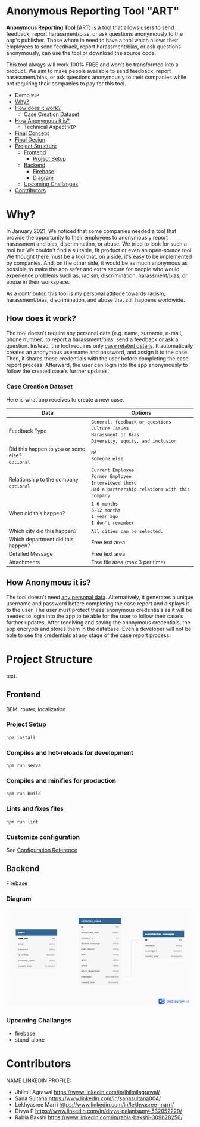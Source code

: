 # Anonymous Reporting Tool "ART"

**Anonymous Reporting Tool** (ART) is a tool that allows users to send feedback, report harassment/bias, or ask questions anonymously to the app's publisher. Those whom in need to have a tool which allows their employees to send feedback, report harassment/bias, or ask questions anonymously, can use the tool or download the source code.

This tool always will work 100% FREE and won't be transformed into a product. We aim to make people available to send feedback, report harassment/bias, or ask questions anonymously to their companies while not requiring their companies to pay for this tool.

<!-- [If you want to get more information about the implementation click here.](#implementation-for-companies "If you want to get more information about the implementation click here.") -->

- Demo `WIP`
- [Why?](#why 'Why?')
- [How does it work?](#how-does-it-work 'How does it work?')
  - [Case Creation Dataset](#case-creation-dataset 'Case Creation Dataset')
- [How Anonymous it is?](#how-anonymous-it-is 'How Anonymous it is?')
  - Technical Aspect `WIP`
- [Final Concept](https://miro.com/app/board/o9J_lW60VQs=/ 'Full Concept')
- [Final Design](https://www.figma.com/file/TquNrHQ9d4TlC0z6DWeGbO/Untitled?node-id=13%3A159 'Full Design')
- [Project Structure](#project-structure 'Project Structure')
  - [Frontend](#frontend 'Frontend')
    - [Project Setup](#project-setup 'Project Setup')
  - [Backend](#backend 'Backend')
    - [Firebase](#firebase 'Firebase')
    - [Diagram](#diagram 'Diagram')
  - [Upcoming Challanges](#upcoming-challanges 'Upcoming Challanges')
- [Contributors](#contributors 'Contributors')

# Why?

In January 2021, We noticed that some companies needed a tool that provide the opportunity to their employees to anonymously report harassment and bias, discrimination, or abuse. We tried to look for such a tool but We couldn't find a suitable, fit product or even an open-source tool. We thought there must be a tool that, on a side, it's easy to be implemented by companies. And, on the other side, it would be as much anonymous as possible to make the app safer and extra secure for people who would experience problems such as; racism, discrimination, harassment/bias, or abuse in their workspace.

As a contributor, this tool is my personal attitude towards racism, harassment/bias, discrimination, and abuse that still happens worldwide.

## How does it work?

The tool doesn't require any personal data (e.g. name, surname, e-mail, phone number) to report a harassment/bias, send a feedback or ask a question. Instead, the tool requires only [case related details](#case-creation-dataset 'Case Creation Dataset'). It automatically creates an anonymous username and password, and assign it to the case. Then, it shares these credentials with the user before completing the case report process. Afterward, the user can login into the app anonymously to follow the created case's further updates.

### Case Creation Dataset

Here is what app receives to create a new case.

| Data                                                 | Options                                                                                                                 |
| ---------------------------------------------------- | ----------------------------------------------------------------------------------------------------------------------- |
| Feedback Type                                        | `General, feedback or questions` <br> `Culture Issues` <br>`Harassment or Bias`<br> `Diversity, equity, and inclusion`  |
| Did this happen to you or some else? <br> `optional` | `Me` <br> `Someone else`                                                                                                |
| Relationship to the company <br> `optional`          | `Current Employee` <br> `Former Employee` <br> `Interviewed there` <br> `Had a partnership relations with this company` |
| When did this happen?                                | `1-6 months` <br> `6-12 months` <br> `1 year ago` <br> `I don't remember`                                               |
| Which city did this happen?                          | `All cities can be selected.`                                                                                           |
| Which department did this happen?                    | Free text area                                                                                                          |
| Detailed Message                                     | Free text area                                                                                                          |
| Attachments                                          | Free file area (max 3 per time)                                                                                         |

## How Anonymous it is?

The tool doesn't need [any personal data](#how-does-it-work 'How does it work?'). Alternatively, it generates a unique username and password before completing the case report and displays it to the user. The user must protect these anonymous credentials as it will be needed to login into the app to be able for the user to follow their case's further updates. After receiving and saving the anonymous credentials, the app encrypts and stores them in the database. Even a developer will not be able to see the credentials at any stage of the case report process.

# Project Structure

text.

## Frontend

BEM, router, localization

### Project Setup

```
npm install
```

### Compiles and hot-reloads for development

```
npm run serve
```

### Compiles and minifies for production

```
npm run build
```

### Lints and fixes files

```
npm run lint
```

### Customize configuration

See [Configuration Reference](https://cli.vuejs.org/config/)

## Backend

Firebase

### Diagram

![Diagram](src/assets/database-diagram.png)

### Upcoming Challanges

- firebase
- stand-alone

# Contributors

  NAME                  LINKEDIN PROFILE:
- Jhilmil Agrawal       https://www.linkedin.com/in/jhilmilagrawal/
- Sana Sultana          https://www.linkedin.com/in/sanasultana004/
- Lekhyasree Marri      https://www.linkedin.com/in/lekhyasree-marri/
- Divya P               https://www.linkedin.com/in/divya-palanisamy-532052229/
- Rabia Bakshi          https://www.linkedin.com/in/rabia-bakshi-309b28256/

